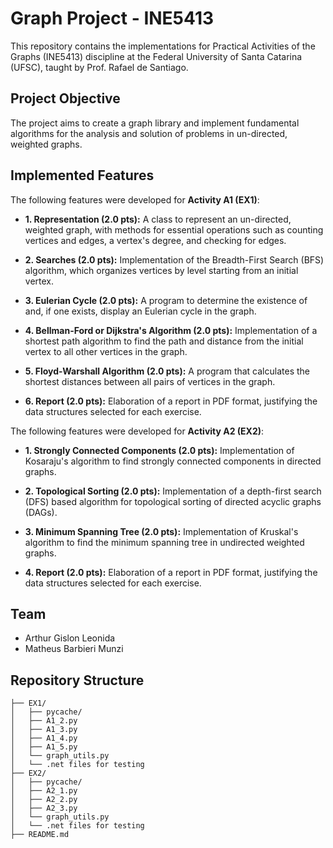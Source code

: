 # Graph Project - INE5413

This repository contains the implementations for Practical Activities of the Graphs (INE5413) discipline at the Federal University of Santa Catarina (UFSC), taught by Prof. Rafael de Santiago.

## Project Objective

The project aims to create a graph library and implement fundamental algorithms for the analysis and solution of problems in un-directed, weighted graphs.

## Implemented Features

The following features were developed for **Activity A1 (EX1)**:

* **1. Representation (2.0 pts):** A class to represent an un-directed, weighted graph, with methods for essential operations such as counting vertices and edges, a vertex's degree, and checking for edges.

* **2. Searches (2.0 pts):** Implementation of the Breadth-First Search (BFS) algorithm, which organizes vertices by level starting from an initial vertex.

* **3. Eulerian Cycle (2.0 pts):** A program to determine the existence of and, if one exists, display an Eulerian cycle in the graph.

* **4. Bellman-Ford or Dijkstra's Algorithm (2.0 pts):** Implementation of a shortest path algorithm to find the path and distance from the initial vertex to all other vertices in the graph.

* **5. Floyd-Warshall Algorithm (2.0 pts):** A program that calculates the shortest distances between all pairs of vertices in the graph.

* **6. Report (2.0 pts):** Elaboration of a report in PDF format, justifying the data structures selected for each exercise.

The following features were developed for **Activity A2 (EX2)**:

* **1. Strongly Connected Components (2.0 pts):** Implementation of Kosaraju's algorithm to find strongly connected components in directed graphs.

* **2. Topological Sorting (2.0 pts):** Implementation of a depth-first search (DFS) based algorithm for topological sorting of directed acyclic graphs (DAGs).

* **3. Minimum Spanning Tree (2.0 pts):** Implementation of Kruskal's algorithm to find the minimum spanning tree in undirected weighted graphs.

* **4. Report (2.0 pts):** Elaboration of a report in PDF format, justifying the data structures selected for each exercise.

## Team

* Arthur Gislon Leonida
* Matheus Barbieri Munzi

## Repository Structure

```GRAFOS/
├── EX1/
│   ├── pycache/
│   ├── A1_2.py
│   ├── A1_3.py
│   ├── A1_4.py
│   ├── A1_5.py
│   └── graph_utils.py
│   └── .net files for testing
├── EX2/
│   ├── pycache/
│   ├── A2_1.py
│   ├── A2_2.py
│   ├── A2_3.py
│   └── graph_utils.py
│   └── .net files for testing
├── README.md